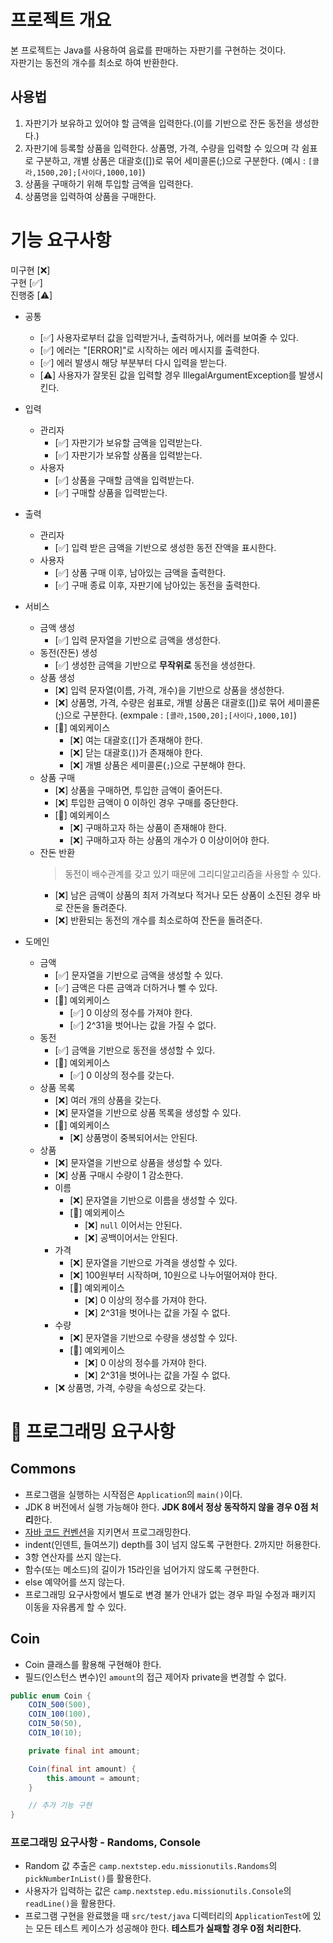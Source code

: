 
# 프로젝트 개요
본 프로젝트는 Java를 사용하여 음료를 판매하는 자판기를 구현하는 것이다.  
자판기는 동전의 개수를 최소로 하여 반환한다.

## 사용법
1. 자판기가 보유하고 있어야 할 금액을 입력한다.(이를 기반으로 잔돈 동전을 생성한다.)
2. 자판기에 등록할 상품을 입력한다. 상품명, 가격, 수량을 입력할 수 있으며 각 쉼표로 구분하고, 개별 상품은 대괄호([])로 묶어 세미콜론(;)으로 구분한다. (예시 : `[콜라,1500,20];[사이다,1000,10]`)
3. 상품을 구매하기 위해 투입할 금액을 입력한다.
4. 상품명을 입력하여 상품을 구매한다.

<!-- # 다이어그램 -->

# 기능 요구사항
미구현 [❌]  
구현 [✅]  
진행중 [⚠️]


- 공통
    - [✅] 사용자로부터 값을 입력받거나, 출력하거나, 에러를 보여줄 수 있다.
    - [✅] 에러는 "[ERROR]"로 시작하는 에러 메시지를 출력한다.
    - [✅] 에러 발생시 해당 부분부터 다시 입력을 받는다.
    - [⚠️] 사용자가 잘못된 값을 입력할 경우 IllegalArgumentException를 발생시킨다.
    
- 입력
    - 관리자
        - [✅] 자판기가 보유할 금액을 입력받는다.
        - [✅] 자판기가 보유할 상품을 입력받는다.
    - 사용자
        - [✅] 상품을 구매할 금액을 입력받는다.
        - [✅] 구매할 상품을 입력받는다.

- 출력
    - 관리자
        - [✅] 입력 받은 금액을 기반으로 생성한 동전 잔액을 표시한다.
    - 사용자
        - [✅] 상품 구매 이후, 남아있는 금액을 출력한다.
        - [✅] 구매 종료 이후, 자판기에 남아있는 동전을 출력한다.

- 서비스
    - 금액 생성
        - [✅] 입력 문자열을 기반으로 금액을 생성한다.
    - 동전(잔돈) 생성
        - [✅] 생성한 금액을 기반으로 __무작위로__ 동전을 생성한다.
    - 상품 생성
        - [❌] 입력 문자열(이름, 가격, 개수)을 기반으로 상품을 생성한다.
        - [❌] 상품명, 가격, 수량은 쉼표로, 개별 상품은 대괄호([])로 묶어 세미콜론(;)으로 구분한다. (exmpale : `[콜라,1500,20];[사이다,1000,10]`)
        - [🚨] 예외케이스
            - [❌] 여는 대괄호(`[`]가 존재해야 한다.
            - [❌] 닫는 대괄호(`]`)가 존재해야 한다.
            - [❌] 개별 상품은 세미콜론(`;`)으로 구분해야 한다.
    - 상품 구매
        - [❌] 상품을 구매하면, 투입한 금액이 줄어든다.
        - [❌] 투입한 금액이 0 이하인 경우 구매를 중단한다.
        - [🚨] 예외케이스
            - [❌] 구매하고자 하는 상품이 존재해야 한다.
            - [❌] 구매하고자 하는 상품의 개수가 0 이상이어야 한다.
    - 잔돈 반환
      > 동전이 배수관계를 갖고 있기 때문에 그리디알고리즘을 사용할 수 있다.
        - [❌] 남은 금액이 상품의 최저 가격보다 적거나 모든 상품이 소진된 경우 바로 잔돈을 돌려준다.
        - [❌] 반환되는 동전의 개수를 최소로하여 잔돈을 돌려준다.

- 도메인
    - 금액
        - [✅] 문자열을 기반으로 금액을 생성할 수 있다.
        - [✅] 금액은 다른 금액과 더하거나 뺄 수 있다.
        - [🚨] 예외케이스
            - [✅] 0 이상의 정수를 가져야 한다.
            - [✅] 2^31을 벗어나는 값을 가질 수 없다.
    - 동전
        - [✅] 금액을 기반으로 동전을 생성할 수 있다.
        - [🚨] 예외케이스
            - [✅] 0 이상의 정수를 갖는다.
    - 상품 목록
        - [❌] 여러 개의 상품을 갖는다.
        - [❌] 문자열을 기반으로 상품 목록을 생성할 수 있다.
        - [🚨] 예외케이스
            - [❌] 상품명이 중복되어서는 안된다.
    - 상품
        - [❌] 문자열을 기반으로 상품을 생성할 수 있다.
        - [❌] 상품 구매시 수량이 1 감소한다.
        - 이름
            - [❌] 문자열을 기반으로 이름을 생성할 수 있다.
            - [🚨] 예외케이스
                - [❌] `null` 이어서는 안된다.
                - [❌] 공백이어서는 안된다.
        - 가격
            - [❌] 문자열을 기반으로 가격을 생성할 수 있다.
            - [❌] 100원부터 시작하며, 10원으로 나누어떨어져야 한다.
            - [🚨] 예외케이스
                - [❌] 0 이상의 정수를 가져야 한다.
                - [❌] 2^31을 벗어나는 값을 가질 수 없다.
        - 수량
            - [❌] 문자열을 기반으로 수량을 생성할 수 있다.
            - [🚨] 예외케이스
                - [❌] 0 이상의 정수를 가져야 한다.
                - [❌] 2^31을 벗어나는 값을 가질 수 없다.
        - [❌ 상품명, 가격, 수량을 속성으로 갖는다.

# 🎱 프로그래밍 요구사항

## Commons
- 프로그램을 실행하는 시작점은 `Application`의 `main()`이다.
- JDK 8 버전에서 실행 가능해야 한다. **JDK 8에서 정상 동작하지 않을 경우 0점 처리**한다.
- [자바 코드 컨벤션](https://naver.github.io/hackday-conventions-java)을 지키면서 프로그래밍한다.
- indent(인덴트, 들여쓰기) depth를 3이 넘지 않도록 구현한다. 2까지만 허용한다.
- 3항 연산자를 쓰지 않는다.
- 함수(또는 메소드)의 길이가 15라인을 넘어가지 않도록 구현한다.
- else 예약어를 쓰지 않는다.
- 프로그래밍 요구사항에서 별도로 변경 불가 안내가 없는 경우 파일 수정과 패키지 이동을 자유롭게 할 수 있다.

## Coin

- Coin 클래스를 활용해 구현해야 한다.
- 필드(인스턴스 변수)인 `amount`의 접근 제어자 private을 변경할 수 없다.

```java
public enum Coin {
    COIN_500(500),
    COIN_100(100),
    COIN_50(50),
    COIN_10(10);

    private final int amount;

    Coin(final int amount) {
        this.amount = amount;
    }

    // 추가 기능 구현
}
```

### 프로그래밍 요구사항 - Randoms, Console

- Random 값 추출은 `camp.nextstep.edu.missionutils.Randoms`의 `pickNumberInList()`를 활용한다.
- 사용자가 입력하는 값은 `camp.nextstep.edu.missionutils.Console`의 `readLine()`을 활용한다.
- 프로그램 구현을 완료했을 때 `src/test/java` 디렉터리의 `ApplicationTest`에 있는 모든 테스트 케이스가 성공해야 한다. **테스트가 실패할 경우 0점 처리한다.**
